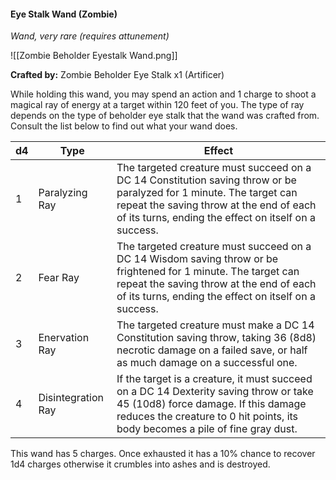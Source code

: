 #### Eye Stalk Wand (Zombie)
_Wand, very rare (requires attunement)_

![[Zombie Beholder Eyestalk Wand.png]]

**Crafted by:** Zombie Beholder Eye Stalk x1 (Artificer)

While holding this wand, you may spend an action and 1 charge to shoot a magical ray of energy at a target within 120 feet of you. The type of ray depends on the type of beholder eye stalk that the wand was crafted from. Consult the list below to find out what your wand does.

| d4  | Type               | Effect                                                                                                                                                                                                                  |
| --- | ------------------ | ----------------------------------------------------------------------------------------------------------------------------------------------------------------------------------------------------------------------- |
| 1   | Paralyzing Ray     | The targeted creature must succeed on a DC 14 Constitution saving throw or be paralyzed for 1 minute. The target can repeat the saving throw at the end of each of its turns, ending the effect on itself on a success. |
| 2   | Fear Ray           | The targeted creature must succeed on a DC 14 Wisdom saving throw or be frightened for 1 minute. The target can repeat the saving throw at the end of each of its turns, ending the effect on itself on a success.      |
| 3   | Enervation Ray     | The targeted creature must make a DC 14 Constitution saving throw, taking 36 (8d8) necrotic damage on a failed save, or half as much damage on a successful one.                                                        |
| 4   | Disintegration Ray | If the target is a creature, it must succeed on a DC 14 Dexterity saving throw or take 45 (10d8) force damage. If this damage reduces the creature to 0 hit points, its body becomes a pile of fine gray dust.          |

This wand has 5 charges. Once exhausted it has a 10% chance to recover 1d4 charges otherwise it crumbles into ashes and is destroyed.